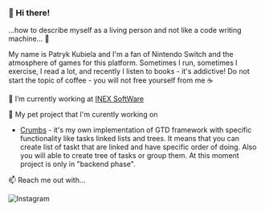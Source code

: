 ### 👋 Hi there!

...how to describe myself as a living person and not like a code writing machine... :thinking:

My name is Patryk Kubiela and I'm a fan of Nintendo Switch and the atmosphere of games for this platform. Sometimes I run, sometimes I exercise, I read a lot, and recently I listen to books - it's addictive! Do not start the topic of coffee - you will not free yourself from me :coffee:

🔭 I’m currently working at [INEX SoftWare](http://inexsoftware.com.pl/)


:wolf: My pet project that I'm curently working on

- [Crumbs](https://github.com/patrykkubiela/Crumbs) - it's my own implementation of GTD framework with specific functionality like tasks linked lists and trees. It means that you can create list of taskt that are linked and have specific order of doing. Also you will able to create tree of tasks or group them. At this moment project is only in "backend phase".



📫 Reach me out with...

![Instagram](https://img.shields.io/badge/Instagram-%23E4405F.svg?style=for-the-badge&logo=Instagram&logoColor=white&url=https://www.instagram.com/programistadoswiadczony/)


<!--
**patrykkubiela/patrykkubiela** is a ✨ _special_ ✨ repository because its `README.md` (this file) appears on your GitHub profile.

Here are some ideas to get you started:

- 🔭 I’m currently working on ...
- 🌱 I’m currently learning ...
- 👯 I’m looking to collaborate on ...
- 🤔 I’m looking for help with ...
- 💬 Ask me about ...
- 📫 How to reach me: ...
- 😄 Pronouns: ...
- ⚡ Fun fact: ...
-->
